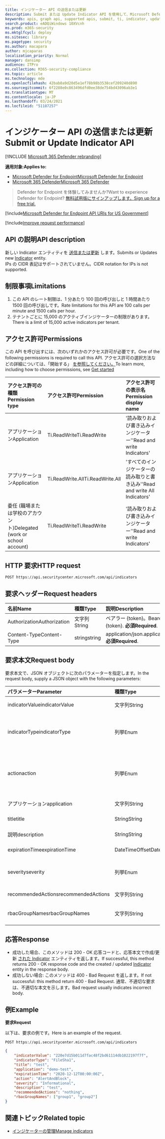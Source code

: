 ```yaml
---
title: インジケーター API の送信または更新
description: Submit または Update Indicator API を使用して、Microsoft Defender for Endpoint の新しい Indicator エンティティを送信または更新する方法について説明します。
keywords: apis, graph api, supported apis, submit, ti, indicator, update
search.product: eADQiWindows 10XVcnh
ms.prod: m365-security
ms.mktglfcycl: deploy
ms.sitesec: library
ms.pagetype: security
ms.author: macapara
author: mjcaparas
localization_priority: Normal
manager: dansimp
audience: ITPro
ms.collection: M365-security-compliance
ms.topic: article
ms.technology: mde
ms.openlocfilehash: 42bab0a9d20d5e1ef78b98b3538cef209240d890
ms.sourcegitcommit: 6f2288e0c863496dfd0ee38de754bd43096ab3e1
ms.translationtype: MT
ms.contentlocale: ja-JP
ms.lasthandoff: 03/24/2021
ms.locfileid: "51187257"
---
```

# <a name="submit-or-update-indicator-api"></a><span data-ttu-id="ff2d8-104">インジケーター API の送信または更新</span><span class="sxs-lookup"><span data-stu-id="ff2d8-104">Submit or Update Indicator API</span></span>

[!INCLUDE [Microsoft 365 Defender rebranding](../../includes/microsoft-defender.md)]

<span data-ttu-id="ff2d8-105">**適用対象:**</span><span class="sxs-lookup"><span data-stu-id="ff2d8-105">**Applies to:**</span></span>
- [<span data-ttu-id="ff2d8-106">Microsoft Defender for Endpoint</span><span class="sxs-lookup"><span data-stu-id="ff2d8-106">Microsoft Defender for Endpoint</span></span>](https://go.microsoft.com/fwlink/p/?linkid=2154037)
- [<span data-ttu-id="ff2d8-107">Microsoft 365 Defender</span><span class="sxs-lookup"><span data-stu-id="ff2d8-107">Microsoft 365 Defender</span></span>](https://go.microsoft.com/fwlink/?linkid=2118804)

> <span data-ttu-id="ff2d8-108">Defender for Endpoint を体験してみませんか?</span><span class="sxs-lookup"><span data-stu-id="ff2d8-108">Want to experience Defender for Endpoint?</span></span> [<span data-ttu-id="ff2d8-109">無料試用版にサインアップします。</span><span class="sxs-lookup"><span data-stu-id="ff2d8-109">Sign up for a free trial.</span></span>](https://www.microsoft.com/microsoft-365/windows/microsoft-defender-atp?ocid=docs-wdatp-exposedapis-abovefoldlink) 


[!include[Microsoft Defender for Endpoint API URIs for US Government](../../includes/microsoft-defender-api-usgov.md)]

[!include[Improve request performance](../../includes/improve-request-performance.md)]

## <a name="api-description"></a><span data-ttu-id="ff2d8-110">API の説明</span><span class="sxs-lookup"><span data-stu-id="ff2d8-110">API description</span></span>
<span data-ttu-id="ff2d8-111">新しい Indicator エンティティを [送信または更新](ti-indicator.md) します。</span><span class="sxs-lookup"><span data-stu-id="ff2d8-111">Submits or Updates new [Indicator](ti-indicator.md) entity.</span></span>
<br><span data-ttu-id="ff2d8-112">IPs の CIDR 表記はサポートされていません。</span><span class="sxs-lookup"><span data-stu-id="ff2d8-112">CIDR notation for IPs is not supported.</span></span>

## <a name="limitations"></a><span data-ttu-id="ff2d8-113">制限事項</span><span class="sxs-lookup"><span data-stu-id="ff2d8-113">Limitations</span></span>
1. <span data-ttu-id="ff2d8-114">この API のレート制限は、1 分あたり 100 回の呼び出しと 1 時間あたり 1500 回の呼び出しです。</span><span class="sxs-lookup"><span data-stu-id="ff2d8-114">Rate limitations for this API are 100 calls per minute and 1500 calls per hour.</span></span>
2. <span data-ttu-id="ff2d8-115">テナントごとに 15,000 のアクティブインジケーターの制限があります。</span><span class="sxs-lookup"><span data-stu-id="ff2d8-115">There is a limit of 15,000 active indicators per tenant.</span></span> 


## <a name="permissions"></a><span data-ttu-id="ff2d8-116">アクセス許可</span><span class="sxs-lookup"><span data-stu-id="ff2d8-116">Permissions</span></span>
<span data-ttu-id="ff2d8-117">この API を呼び出すには、次のいずれかのアクセス許可が必要です。</span><span class="sxs-lookup"><span data-stu-id="ff2d8-117">One of the following permissions is required to call this API.</span></span> <span data-ttu-id="ff2d8-118">アクセス許可の選択方法などの詳細については、「開始する」 [を参照してください。](apis-intro.md)</span><span class="sxs-lookup"><span data-stu-id="ff2d8-118">To learn more, including how to choose permissions, see [Get started](apis-intro.md)</span></span>

<span data-ttu-id="ff2d8-119">アクセス許可の種類</span><span class="sxs-lookup"><span data-stu-id="ff2d8-119">Permission type</span></span> |   <span data-ttu-id="ff2d8-120">アクセス許可</span><span class="sxs-lookup"><span data-stu-id="ff2d8-120">Permission</span></span>  |   <span data-ttu-id="ff2d8-121">アクセス許可の表示名</span><span class="sxs-lookup"><span data-stu-id="ff2d8-121">Permission display name</span></span>
:---|:---|:---
<span data-ttu-id="ff2d8-122">アプリケーション</span><span class="sxs-lookup"><span data-stu-id="ff2d8-122">Application</span></span> |   <span data-ttu-id="ff2d8-123">Ti.ReadWrite</span><span class="sxs-lookup"><span data-stu-id="ff2d8-123">Ti.ReadWrite</span></span> |  <span data-ttu-id="ff2d8-124">'読み取りおよび書き込みインジケーター'</span><span class="sxs-lookup"><span data-stu-id="ff2d8-124">'Read and write Indicators'</span></span>
<span data-ttu-id="ff2d8-125">アプリケーション</span><span class="sxs-lookup"><span data-stu-id="ff2d8-125">Application</span></span> |   <span data-ttu-id="ff2d8-126">Ti.ReadWrite.All</span><span class="sxs-lookup"><span data-stu-id="ff2d8-126">Ti.ReadWrite.All</span></span> |  <span data-ttu-id="ff2d8-127">'すべてのインジケーターの読み取りと書き込み'</span><span class="sxs-lookup"><span data-stu-id="ff2d8-127">'Read and write All Indicators'</span></span>
<span data-ttu-id="ff2d8-128">委任 (職場または学校のアカウント)</span><span class="sxs-lookup"><span data-stu-id="ff2d8-128">Delegated (work or school account)</span></span> |    <span data-ttu-id="ff2d8-129">Ti.ReadWrite</span><span class="sxs-lookup"><span data-stu-id="ff2d8-129">Ti.ReadWrite</span></span> |  <span data-ttu-id="ff2d8-130">'読み取りおよび書き込みインジケーター'</span><span class="sxs-lookup"><span data-stu-id="ff2d8-130">'Read and write Indicators'</span></span>


## <a name="http-request"></a><span data-ttu-id="ff2d8-131">HTTP 要求</span><span class="sxs-lookup"><span data-stu-id="ff2d8-131">HTTP request</span></span>
```
POST https://api.securitycenter.microsoft.com/api/indicators
```

## <a name="request-headers"></a><span data-ttu-id="ff2d8-132">要求ヘッダー</span><span class="sxs-lookup"><span data-stu-id="ff2d8-132">Request headers</span></span>

<span data-ttu-id="ff2d8-133">名前</span><span class="sxs-lookup"><span data-stu-id="ff2d8-133">Name</span></span> | <span data-ttu-id="ff2d8-134">種類</span><span class="sxs-lookup"><span data-stu-id="ff2d8-134">Type</span></span> | <span data-ttu-id="ff2d8-135">説明</span><span class="sxs-lookup"><span data-stu-id="ff2d8-135">Description</span></span>
:---|:---|:---
<span data-ttu-id="ff2d8-136">Authorization</span><span class="sxs-lookup"><span data-stu-id="ff2d8-136">Authorization</span></span> | <span data-ttu-id="ff2d8-137">文字列</span><span class="sxs-lookup"><span data-stu-id="ff2d8-137">String</span></span> | <span data-ttu-id="ff2d8-138">ベアラー {token}。</span><span class="sxs-lookup"><span data-stu-id="ff2d8-138">Bearer {token}.</span></span> <span data-ttu-id="ff2d8-139">**必須**</span><span class="sxs-lookup"><span data-stu-id="ff2d8-139">**Required**.</span></span>
<span data-ttu-id="ff2d8-140">Content-Type</span><span class="sxs-lookup"><span data-stu-id="ff2d8-140">Content-Type</span></span> | <span data-ttu-id="ff2d8-141">string</span><span class="sxs-lookup"><span data-stu-id="ff2d8-141">string</span></span> | <span data-ttu-id="ff2d8-142">application/json.</span><span class="sxs-lookup"><span data-stu-id="ff2d8-142">application/json.</span></span> <span data-ttu-id="ff2d8-143">**必須**</span><span class="sxs-lookup"><span data-stu-id="ff2d8-143">**Required**.</span></span>

## <a name="request-body"></a><span data-ttu-id="ff2d8-144">要求本文</span><span class="sxs-lookup"><span data-stu-id="ff2d8-144">Request body</span></span>
<span data-ttu-id="ff2d8-145">要求本文で、JSON オブジェクトに次のパラメーターを指定します。</span><span class="sxs-lookup"><span data-stu-id="ff2d8-145">In the request body, supply a JSON object with the following parameters:</span></span>

<span data-ttu-id="ff2d8-146">パラメーター</span><span class="sxs-lookup"><span data-stu-id="ff2d8-146">Parameter</span></span> | <span data-ttu-id="ff2d8-147">種類</span><span class="sxs-lookup"><span data-stu-id="ff2d8-147">Type</span></span>    | <span data-ttu-id="ff2d8-148">説明</span><span class="sxs-lookup"><span data-stu-id="ff2d8-148">Description</span></span>
:---|:---|:---
<span data-ttu-id="ff2d8-149">indicatorValue</span><span class="sxs-lookup"><span data-stu-id="ff2d8-149">indicatorValue</span></span> | <span data-ttu-id="ff2d8-150">文字列</span><span class="sxs-lookup"><span data-stu-id="ff2d8-150">String</span></span> | <span data-ttu-id="ff2d8-151">Indicator エンティティ [の](ti-indicator.md) ID。</span><span class="sxs-lookup"><span data-stu-id="ff2d8-151">Identity of the [Indicator](ti-indicator.md) entity.</span></span> <span data-ttu-id="ff2d8-152">**必須**</span><span class="sxs-lookup"><span data-stu-id="ff2d8-152">**Required**</span></span>
<span data-ttu-id="ff2d8-153">indicatorType</span><span class="sxs-lookup"><span data-stu-id="ff2d8-153">indicatorType</span></span> | <span data-ttu-id="ff2d8-154">列挙</span><span class="sxs-lookup"><span data-stu-id="ff2d8-154">Enum</span></span> | <span data-ttu-id="ff2d8-155">インジケーターの種類。</span><span class="sxs-lookup"><span data-stu-id="ff2d8-155">Type of the indicator.</span></span> <span data-ttu-id="ff2d8-156">指定できる値は、"FileSha1"、"FileSha256"、"IpAddress"、"DomainName" および "Url" です。</span><span class="sxs-lookup"><span data-stu-id="ff2d8-156">Possible values are: "FileSha1", "FileSha256", "IpAddress", "DomainName" and "Url".</span></span> <span data-ttu-id="ff2d8-157">**必須**</span><span class="sxs-lookup"><span data-stu-id="ff2d8-157">**Required**</span></span>
<span data-ttu-id="ff2d8-158">action</span><span class="sxs-lookup"><span data-stu-id="ff2d8-158">action</span></span> | <span data-ttu-id="ff2d8-159">列挙</span><span class="sxs-lookup"><span data-stu-id="ff2d8-159">Enum</span></span> | <span data-ttu-id="ff2d8-160">インジケーターが組織内で検出される場合に実行されるアクション。</span><span class="sxs-lookup"><span data-stu-id="ff2d8-160">The action that will be taken if the indicator will be discovered in the organization.</span></span> <span data-ttu-id="ff2d8-161">指定できる値は、"Alert"、"AlertAndBlock"、"Allowed" です。</span><span class="sxs-lookup"><span data-stu-id="ff2d8-161">Possible values are: "Alert", "AlertAndBlock", and "Allowed".</span></span> <span data-ttu-id="ff2d8-162">**必須**</span><span class="sxs-lookup"><span data-stu-id="ff2d8-162">**Required**</span></span>
<span data-ttu-id="ff2d8-163">アプリケーション</span><span class="sxs-lookup"><span data-stu-id="ff2d8-163">application</span></span> | <span data-ttu-id="ff2d8-164">文字列</span><span class="sxs-lookup"><span data-stu-id="ff2d8-164">String</span></span> | <span data-ttu-id="ff2d8-165">インジケーターに関連付けられているアプリケーション。</span><span class="sxs-lookup"><span data-stu-id="ff2d8-165">The application associated with the indicator.</span></span> <span data-ttu-id="ff2d8-166">**Optional**</span><span class="sxs-lookup"><span data-stu-id="ff2d8-166">**Optional**</span></span>
<span data-ttu-id="ff2d8-167">title</span><span class="sxs-lookup"><span data-stu-id="ff2d8-167">title</span></span> | <span data-ttu-id="ff2d8-168">String</span><span class="sxs-lookup"><span data-stu-id="ff2d8-168">String</span></span> | <span data-ttu-id="ff2d8-169">インジケーターアラートのタイトル。</span><span class="sxs-lookup"><span data-stu-id="ff2d8-169">Indicator alert title.</span></span> <span data-ttu-id="ff2d8-170">**必須**</span><span class="sxs-lookup"><span data-stu-id="ff2d8-170">**Required**</span></span>
<span data-ttu-id="ff2d8-171">説明</span><span class="sxs-lookup"><span data-stu-id="ff2d8-171">description</span></span> | <span data-ttu-id="ff2d8-172">String</span><span class="sxs-lookup"><span data-stu-id="ff2d8-172">String</span></span> | <span data-ttu-id="ff2d8-173">インジケーターの説明。</span><span class="sxs-lookup"><span data-stu-id="ff2d8-173">Description of the indicator.</span></span> <span data-ttu-id="ff2d8-174">**必須**</span><span class="sxs-lookup"><span data-stu-id="ff2d8-174">**Required**</span></span>
<span data-ttu-id="ff2d8-175">expirationTime</span><span class="sxs-lookup"><span data-stu-id="ff2d8-175">expirationTime</span></span> | <span data-ttu-id="ff2d8-176">DateTimeOffset</span><span class="sxs-lookup"><span data-stu-id="ff2d8-176">DateTimeOffset</span></span> | <span data-ttu-id="ff2d8-177">インジケーターの有効期限。</span><span class="sxs-lookup"><span data-stu-id="ff2d8-177">The expiration time of the indicator.</span></span> <span data-ttu-id="ff2d8-178">**Optional**</span><span class="sxs-lookup"><span data-stu-id="ff2d8-178">**Optional**</span></span>
<span data-ttu-id="ff2d8-179">severity</span><span class="sxs-lookup"><span data-stu-id="ff2d8-179">severity</span></span> | <span data-ttu-id="ff2d8-180">列挙</span><span class="sxs-lookup"><span data-stu-id="ff2d8-180">Enum</span></span> | <span data-ttu-id="ff2d8-181">インジケーターの重大度。</span><span class="sxs-lookup"><span data-stu-id="ff2d8-181">The severity of the indicator.</span></span> <span data-ttu-id="ff2d8-182">指定できる値は、"Informational"、"Low"、"Medium"、"High" です。</span><span class="sxs-lookup"><span data-stu-id="ff2d8-182">possible values are: "Informational", "Low", "Medium" and "High".</span></span> <span data-ttu-id="ff2d8-183">**Optional**</span><span class="sxs-lookup"><span data-stu-id="ff2d8-183">**Optional**</span></span>
<span data-ttu-id="ff2d8-184">recommendedActions</span><span class="sxs-lookup"><span data-stu-id="ff2d8-184">recommendedActions</span></span> | <span data-ttu-id="ff2d8-185">文字列</span><span class="sxs-lookup"><span data-stu-id="ff2d8-185">String</span></span> | <span data-ttu-id="ff2d8-186">TI インジケーターアラート推奨アクション。</span><span class="sxs-lookup"><span data-stu-id="ff2d8-186">TI indicator alert recommended actions.</span></span> <span data-ttu-id="ff2d8-187">**Optional**</span><span class="sxs-lookup"><span data-stu-id="ff2d8-187">**Optional**</span></span>
<span data-ttu-id="ff2d8-188">rbacGroupNames</span><span class="sxs-lookup"><span data-stu-id="ff2d8-188">rbacGroupNames</span></span> | <span data-ttu-id="ff2d8-189">文字列</span><span class="sxs-lookup"><span data-stu-id="ff2d8-189">String</span></span> | <span data-ttu-id="ff2d8-190">インジケーターが適用される RBAC グループ名のコンマ区切りのリスト。</span><span class="sxs-lookup"><span data-stu-id="ff2d8-190">Comma-separated list of RBAC group names the indicator would be applied to.</span></span> <span data-ttu-id="ff2d8-191">**Optional**</span><span class="sxs-lookup"><span data-stu-id="ff2d8-191">**Optional**</span></span>


## <a name="response"></a><span data-ttu-id="ff2d8-192">応答</span><span class="sxs-lookup"><span data-stu-id="ff2d8-192">Response</span></span>
- <span data-ttu-id="ff2d8-193">成功した場合、このメソッドは 200 - OK 応答コードと、応答本文で作成/更新 [された Indicator](ti-indicator.md) エンティティを返します。</span><span class="sxs-lookup"><span data-stu-id="ff2d8-193">If successful, this method returns 200 - OK response code and the created / updated [Indicator](ti-indicator.md) entity in the response body.</span></span>
- <span data-ttu-id="ff2d8-194">成功しない場合: このメソッドは 400 - Bad Request を返します。</span><span class="sxs-lookup"><span data-stu-id="ff2d8-194">If not successful: this method return 400 - Bad Request.</span></span> <span data-ttu-id="ff2d8-195">通常、不適切な要求は、不適切な本文を示します。</span><span class="sxs-lookup"><span data-stu-id="ff2d8-195">Bad request usually indicates incorrect body.</span></span>

## <a name="example"></a><span data-ttu-id="ff2d8-196">例</span><span class="sxs-lookup"><span data-stu-id="ff2d8-196">Example</span></span>

<span data-ttu-id="ff2d8-197">**要求**</span><span class="sxs-lookup"><span data-stu-id="ff2d8-197">**Request**</span></span>

<span data-ttu-id="ff2d8-198">以下は、要求の例です。</span><span class="sxs-lookup"><span data-stu-id="ff2d8-198">Here is an example of the request.</span></span>

```http
POST https://api.securitycenter.microsoft.com/api/indicators
```

```json
{
    "indicatorValue": "220e7d15b011d7fac48f2bd61114db1022197f7f",
    "indicatorType": "FileSha1",
    "title": "test",
    "application": "demo-test",
    "expirationTime": "2020-12-12T00:00:00Z",
    "action": "AlertAndBlock",
    "severity": "Informational",
    "description": "test",
    "recommendedActions": "nothing",
    "rbacGroupNames": ["group1", "group2"]
}
```

## <a name="related-topic"></a><span data-ttu-id="ff2d8-199">関連トピック</span><span class="sxs-lookup"><span data-stu-id="ff2d8-199">Related topic</span></span>
- [<span data-ttu-id="ff2d8-200">インジケーターの管理</span><span class="sxs-lookup"><span data-stu-id="ff2d8-200">Manage indicators</span></span>](manage-indicators.md)
